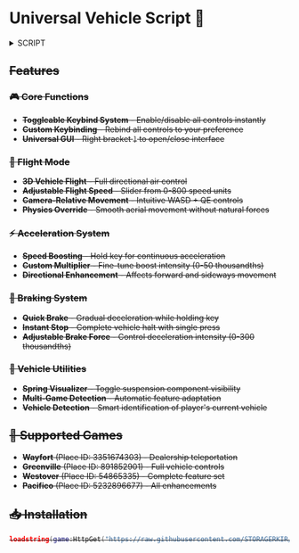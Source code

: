 # Universal Vehicle Script 🚗

<details>
  <summary>SCRIPT</summary>
  --[[ v1.0.0 https://wearedevs.net/obfuscator ]] return(function(...)local w={"";"\121\099\061\061","\078\090\081\106\085\111\061\061";"\047\119\055\098\047\089\122\086\078\109\110\061","\069\070\081\067\069\074\061\061","\102\115\047\090\069\079\079\074\115\049\081\043\068\119\069\069\104\108\052\061";"\097\066\055\118\052\080\061\061";"\121\050\099\079\069\084\087\086\121\099\061\061";"\052\070\055\120\052\070\081\106";"\047\119\081\050\078\119\102\061","\052\090\086\090\121\090\081\102\078\079\088\048\077\119\076\043\110\099\061\061";"\088\108\115\087\102\115\081\121\110\049\115\089\085\102\047\119\104\097\102\061","\052\070\054\054\110\099\061\061","\078\119\055\054\069\089\088\106\110\109\079\120\069\080\061\061";"\069\097\077\117\102\109\055\119\083\089\088\079\088\112\115\088\068\076\074\061";"\099\069\109\122\101\109\054\054\054\078\079\114\120\087\075\098\078\122\106\105\115\051\066\055\081\113\102\089\073\074\117\103\108\050\084\068\078\090\088\066\119\097\081\049\056\043\103\080\067\072\070\077\075\114\053\116\116\083\107\050\049\077\122\066\052\106\101\074\121\072\087\082\107\100\097\109\121\099\078\057\080\043\070\083\074\082\066\067\047\049\052\115\073\047\112\114\052\103\078\101\109\118\108\117\066\122\089\067\121\084\101\106\067\088\071\085\056\068\068\111\078\068\114\081\084\117\049\120\072\108\083\083\103\111\061\061","\068\066\079\101\113\118\088\113\074\066\077\056\088\057\074\080";"\078\057\112\061";"\097\066\055\116\069\090\075\061";"\052\118\079\106\069\074\061\061";"\083\070\077\069\104\076\067\057\110\098\122\080\083\112\047\112\104\111\061\061","\052\066\054\086\052\083\088\113\069\076\069\056\077\112\106\107","\069\109\043\101\078\049\082\061","\088\057\052\098\110\115\069\077\083\079\099\098\090\109\081\115\083\081\112\061","\069\070\066\054\047\119\088\087";"\121\081\088\117\085\112\077\052\047\098\122\107\090\115\086\098";"\110\070\115\106\078\090\115\106\052\097\077\054\052\109\043\079";"\097\066\055\067\069\097\077\054\047\119\081\050\078\119\102\061","\097\066\055\086\078\109\077\079\104\111\061\061";"\110\109\081\120\069\119\055\067";"\069\049\088\066\052\099\061\061","\069\097\122\107\078\049\082\061","\104\089\115\101\115\119\115\054\068\115\069\116\047\106\054\090";"\104\081\087\080\069\109\077\121\104\102\117\101\052\049\122\052\069\070\075\061";"\113\089\077\106\110\112\047\079\047\111\061\061";"\115\076\076\080\047\083\081\072\083\108\079\097\088\090\066\119\121\074\061\061","\104\112\067\106\074\066\079\105\068\049\065\050\115\115\052\061";"\110\109\115\067\078\049\069\079","\078\057\082\061";"\115\097\115\118\115\083\088\082\104\112\077\072\047\112\122\106\115\099\061\061","\113\083\065\121\115\089\110\080\104\057\069\054\077\070\086\105\115\099\061\061";"\110\049\077\107\085\090\117\118";"\047\090\117\080\052\090\088\048";"\115\119\081\067\110\119\115\107\082\112\077\079\047\119\115\108\047\119\115\076\082\074\061\061";"\078\119\115\120","\047\119\055\120\047\090\066\050\069\097\082\061","\110\119\088\054\078\119\080\061"}local function z(z)return w[z-(-377276+432991)]end for z,I in ipairs({{-942233-(-942234),996858-996811};{-769547-(-769548),-287216-(-287256)},{148458+-148417;638383+-638336}})do while I[984061-984060]<I[578276+-578274]do w[I[46885+-46884]],w[I[-747893+747895]],I[-633917-(-633918)],I[-523573+523575]=w[I[861695-861693]],w[I[768948+-768947]],I[-59928-(-59929)]+(555894+-555893),I[-650646+650648]-(-978353+978354)end end do local z=string.char local I=string.len local q=table.concat local W=math.floor local J={n=117443+-117415,d=205558-205495,r=-421304+421363;g=-72271-(-72329),k=-473470-(-473520),z=-572957-(-572966);e=-59415-(-59462),["\043"]=734055-734006,V=502583-502542;h=-526966+526996;["\052"]=-106474-(-106498),Q=-1016079+1016084,u=-823516-(-823573),["\054"]=-180589-(-180622),E=-337676+337701;B=1019019-1018966;w=634615+-634609;G=51232+-51172,o=-691398+691398,Y=-613296+613303,H=-866890-(-866905),q=-83470-(-83488);b=-441468-(-441519),["\051"]=-84202-(-84212),T=631352-631350,N=-295776-(-295803);s=-529616-(-529637),D=-1037712+1037724,f=-28177+28197,m=526813-526775;["\053"]=-821742-(-821773);["\057"]=-643055-(-643058);["\056"]=-226038+226049,["\048"]=283420+-283377;i=-635238-(-635280);a=-755679+755702,x=197128-197082,F=-146944-(-146998),["\047"]=-366640-(-366669);I=79096-79034,M=347340-347323,K=-245531+245587,U=-430990+431016,p=-1023472+1023476,W=489737-489697,["\049"]=511883+-511828;j=627879-627827;A=-608342+608343,y=-430089+430103;R=742759+-742751,c=-965848+965880;J=-907659+907675;v=357193+-357154;X=-257070+257083;["\050"]=-128969+129003,L=1034805-1034769,t=-480640+480684,P=260837-260789,S=872978-872959;l=-859401+859436;O=580398+-580361,["\055"]=-238879+238940;Z=517916+-517894,C=-349613+349658}local C=w local t=table.insert local e=type local H=string.sub for w=443079+-443078,#C,-173182-(-173183)do local l=C[w]if e(l)=="\115\116\114\105\110\103"then local e=I(l)local Q={}local p=925576+-925575 local S=941197-941197 local m=415616-415616 while p<=e do local w=H(l,p,p)local I=J[w]if I then S=S+I*(107106-107042)^((-329129+329132)-m)m=m+(233939+-233938)if m==925633+-925629 then m=227382+-227382 local w=W(S/(-436238-(-501774)))local I=W((S%(-660761-(-726297)))/(20703+-20447))local q=S%(-268815-(-269071))t(Q,z(w,I,q))S=-700467-(-700467)end elseif w=="\061"then t(Q,z(W(S/(210844-145308))))if p>=e or H(l,p+(370647+-370646),p+(500098+-500097))~="\061"then t(Q,z(W((S%(475252-409716))/(693595+-693339))))end break end p=p+(467662+-467661)end C[w]=q(Q)end end end return(function(w,q,W,J,C,t,e,I,N,B,O,H,Y,l,b,S,Q,Z,m,p)H,O,I,Y,p,m,b,N,B,Z,l,Q,S={},function(w,z)local q=S(z)local W=function(...)return I(w,{...},z,q)end return W end,function(I,W,J,C)local U,E,j,u,A,L,h,K,T,x,a,e,d,i,n,k,G,S,s,y,g,p,o,c,V,P,f,l,M,v,X,O,F,m while I do if I<417827+7032422 then if I<411515+3999977 then if I<2131635-(-746735)then if I<1373452-(-51058)then if I<1609856-742752 then if I<982414-145666 then if I<-553596+1154523 then S=z(422992+-367274)p=w[S]S=z(-636934+692680)l=p[S]S=H[J[509129+-509128]]p={l(S)}e={q(p)}I=w[z(229553+-173812)]else S=-743161+8093415 e=146736+6387566 p=z(842486+-786754)l=p^S I=e-l e=z(66373-10628)l=I I=e/l e={I}I=w[z(-260642-(-316361))]end else l=nil I=219128+9043078 H[J[-836065+836070]]=e end else if I<504076-(-660361)then I=e and 3397116-(-794392)or 462223+8799983 else I=11940548-689679 end end else if I<776520+1374622 then if I<807689+1282259 then I=true I=I and 4121721-514774 or 620912+4634576 else I=1040382+7040323 end else if I<3019195-241782 then i=z(767110-711363)I=w[i]i=z(1035127+-979401)w[i]=I I=13014516-(-636860)else S=817252-817251 p=H[J[-1000026+1000029]]l=p~=S I=l and 886351+14407112 or-20691+14026333 end end end else if I<-408647+4094739 then if I<2391548-(-809912)then if I<2785114-(-164819)then if I<983183+1919444 then S=501285+-501072 p=H[J[-301180+301182]]l=p*S p=18836082182359-(-235884)e=l+p l=35184371676251-(-412581)I=e%l H[J[-139090-(-139092)]]=I l=H[J[-405279+405282]]p=-983295-(-983296)e=l~=p I=13460668-(-544974)else l=z(-928912+984664)e=z(-69874-(-125614))I=w[e]e=I(l)I=w[z(961467-905719)]e={}end else s=632576-632575 i=#F V=-685820+685821 u=m(V,i)V=v(F,u)I=1026850+6986673 i=H[d]u=nil P=V-s A=n(P)i[V]=A V=nil end else if I<229593+3406293 then I=-636694+16408202 else p=H[J[77041-77040]]O=575551+-575549 m=-239840+239841 S=p(m,O)p=-386209+386210 l=S==p I=l and 375826+698687 or 7443773-236402 e=l end end else if I<545405+3601523 then if I<3194294-(-607525)then I=U I=E and-361279+13767140 or 6145406-(-168163)e=E else c=H[p]I=c and 8098959-161108 or-504425+5700247 a=c end else if I<863315+3347085 then e=z(570678-514924)I=w[e]l=H[J[840662-840658]]m=z(273507+-217748)S=w[m]M=z(-322209-(-377964))n=w[M]E=N(1404532-594511,{})M={n(E)}v={q(M)}n=799904-799902 O=v[n]m=S(O)S=z(792139-736423)p=l(m,S)l={p()}e=I(q(l))p=H[J[419605+-419600]]l=e I=p and-463747+14769763 or 408195+431045 e=p else I=615192+7874879 s=Z(s)x=Z(x)P=Z(P)k=Z(k)A=Z(A)G=nil f=Z(f)end end end end else if I<241578+5548741 then if I<4883255-(-834146)then if I<5675034-481861 then if I<5050695-101130 then if I<512532+3919083 then p=S E=-351370+351625 M=-764917+764917 I=H[J[325010+-325009]]n=I(M,E)l[p]=n I=-128694+6252688 p=nil else I=H[J[68267+-68266]]S=I p=W[-1019202-(-1019204)]l=W[-351972+351973]I=S[p]I=I and 700411+1416419 or 25818+14481798 end else e=z(482377+-426630)l=z(-869398+925124)I=w[e]e=w[l]l=z(768413+-712687)w[l]=I I=401754+8615249 l=z(-886658+942405)w[l]=e l=H[J[-806990+806991]]p=l()end else if I<800898+4437515 then H[p]=a K=488198+-488197 L=H[f]g=L+K o=G[g]c=T+o o=-925993+926249 I=c%o g=H[s]T=I o=d+g g=417368-417112 I=4425613-19184 c=o%g d=c else I=Y(6740838-141849,{m})j={I()}e={q(j)}I=w[z(-4932+60657)]end end else if I<-135700+5904893 then if I<384178+5354396 then I={}p=-653720+653721 S=H[J[1004027+-1004018]]m=S l=I S=-673395-(-673396)I=-184011+6308005 O=S S=956738-956738 v=O<S S=p-O else u=V s=u F[u]=s I=9103417-795485 u=nil end else if I<6033625-262941 then I=true I=4624426-(-631062)else U=U+T F=not d M=U<=E M=F and M F=U>=E F=d and F M=F or M F=3619+6034713 I=M and F M=6858835-(-1022707)I=I or M end end end else if I<-1005667+7584813 then if I<5607040-(-478092)then if I<5465696-(-580212)then if I<399761+5460566 then H[p]=e I=3623551-(-782878)else M=U X=z(319103-263353)j=w[X]X=z(1028753+-973025)y=j[X]j=y(l,M)y=H[J[-933544+933550]]I=6801218-1029428 M=nil X=y()V=j+X u=V+v X=-693823-(-693824)V=-536536+536792 F=u%V v=F V=S[p]j=v+X y=m[j]u=V..y S[p]=u end else S=-906393+906393 l=z(516338+-460598)I=w[l]p=H[J[-614181+614189]]l=I(p,S)I=-127655+5860749 end else if I<6898422-704708 then n=not v S=S+O p=S<=m p=n and p n=S>=m n=v and n p=n or p n=3622776-(-789088)I=p and n p=-29281+10811117 I=I or p else U=z(382438+-326687)I=735592+12670269 E=w[U]e=E end end else if I<6486566-(-682553)then if I<756375+6079931 then I=777954+8239049 else I=w[z(589220-533490)]e={}end else if I<-565002+7836312 then p=H[J[1024250-1024248]]I=196192-(-878321)S=H[J[-408106+408109]]l=p==S e=l else j=H[p]I=j and-544615+16967935 or 13681256-10310 y=j end end end end end else if I<-833176+14003746 then if I<-116375+8927434 then if I<-663412+8841460 then if I<-753489+8705051 then if I<722230+7170765 then if I<7142130-(-645624)then L=502816-502814 g=G[L]L=H[x]I=26096+15557983 o=g==L a=o else I=8505474-424769 m=nil n=nil v=nil end else o=-295508-(-295509)c=G[o]a=c I=-782436+5978258 end else if I<8794745-737749 then i=-684933+684933 V=#F u=V==i I=u and 8509980-(-320065)or 4058041-1007187 else I=w[z(-797693-(-853442))]e={p}end end else if I<8182337-(-210378)then if I<7491687-(-794024)then I=H[n]i=-682990+682996 X=-965159+965160 j=I(X,i)I=z(-151143-(-206890))w[I]=j i=z(262302-206555)X=w[i]i=203878+-203876 I=X>i I=I and-268292+15841958 or 2858592-231171 else V=V+A s=not P u=V<=i u=s and u s=V>=i s=P and s u=s or u s=-415875+6180587 I=u and s u=983566+15760905 I=I or u end else if I<9098697-611569 then I=true H[J[-882759-(-882760)]]=I e={}I=w[z(-628742+684471)]else A=not i y=y+X e=y<=j e=A and e A=y>=j A=i and A e=A or e A=13957176-816878 I=e and A e=867693+6471187 I=I or e end end end else if I<11136383-827825 then if I<185367+9604025 then if I<9964162-821924 then if I<9316989-384409 then T=nil A=Q()M=nil P=z(-972635+1028370)o=nil k=z(441194-385457)G=z(-730211+785947)u={}v=nil V=Q()m=nil e={}i=Y(15147826-(-728761),{V;E;U;O})H[V]=u O=Z(O)u=Q()s={}H[u]=i i={}O=z(2603-(-53119))F=nil H[A]=i n=nil i=w[P]x=H[A]f={[k]=x;[G]=o}P=i(s,f)m=w[O]p=P n=z(299030-243270)T=34247790616188-(-73679)i=b(25502+4918297,{A;V,d,E,U,u})A=Z(A)I=w[z(447072+-391338)]d=Z(d)E=Z(E)S=i V=Z(V)U=Z(U)U=z(-284394-(-340118))v=w[n]E=S(U,T)M=p[E]E=z(-350687-(-406430))E=v[E]n={E(v,M)}S=nil u=Z(u)O=m(q(n))m=O()p=nil else I=true I=I and 4734017-(-346066)or-526268+10589124 end else I=H[J[506646-506639]]I=I and 5254135-(-800911)or 6719273-986179 end else if I<10463307-353328 then e={}I=w[z(638255-582513)]else a=H[p]e=a I=a and 15642307-950663 or-465650+6260183 end end else if I<11814516-808538 then if I<10001238-(-637249)then l=W S=z(-316340+372090)m=Q()p=Q()n=z(-265455-(-321210))I=true H[p]=I O=Q()e=w[S]S=z(-181105+236838)I=e[S]S=Q()M=B(-266812+8753527,{O})H[S]=I I=Y(3410021-492957,{})H[m]=I I=false H[O]=I v=w[n]n=v(M)e=n I=n and-443202+16955926 or 13775782-(-545051)else I=H[J[943864-943854]]p=H[J[223496+-223485]]l[I]=p I=H[J[581001+-580989]]p={I(l)}e={q(p)}I=w[z(-855887+911610)]end else if I<11280959-(-943818)then T=nil U=Z(U)v=nil u=nil p=Z(p)m=Z(m)d=nil p=nil F=nil n=Z(n)S=Z(S)n=z(179359+-123601)d=Q()V=Z(V)O=Z(O)v=z(591922-536164)F={}S=nil O=w[v]v=z(266763-211032)m=O[v]O=Q()H[O]=m V=773696+-773440 M=nil M=z(-703494+759212)v=w[n]n=z(785014+-729276)E=Z(E)m=v[n]n=w[M]E=z(-763236-(-818986))M=z(938668-882922)U=Q()v=n[M]T={}M=w[E]E=z(812130+-756409)n=M[E]M=-692685-(-692685)E=Q()i=V I=8414777-106845 V=648841-648840 A=V V=-603031+603031 P=A<V H[E]=M M=39156+-39154 H[U]=M M={}H[d]=T T=865820+-865820 u=574518+-574517 V=u-A else P=z(218359-162601)A=Q()H[A]=y e=w[P]P=z(-7916-(-63654))s=-846219-(-846319)I=e[P]K=44105+-44105 P=-33986-(-33987)G=83278+-83276 e=I(P,s)P=Q()x=-405606-(-405607)f=720056+-719801 H[P]=e I=H[n]s=551548-551548 e=I(s,f)h=958801+-948801 f=773827+-773826 s=Q()H[s]=e I=H[n]k=H[P]e=I(f,k)f=Q()H[f]=e o=z(81786+-26027)e=H[n]k=e(x,G)e=-1000422-(-1000423)I=k==e G=z(154511-98754)k=Q()H[k]=I c=w[o]I=z(-6868-(-62607))e=z(-348085-(-403801))g=H[n]L={g(K,h)}o=c(q(L))I=u[I]c=z(523212-467455)a=o..c x=G..a I=I(u,e,x)x=Q()G=z(-470387+526142)H[x]=I e=w[G]a=Y(-587466+4223753,{n,A;U,S;p;V,k,x,P;f;s;E})G={e(a)}I={q(G)}G=I I=H[k]I=I and-806569+10969020 or 3855726-(-38629)end end end end else if I<15933352-796483 then if I<-685559+14995122 then if I<13265128-(-522099)then if I<-295727+13960574 then if I<12956884-(-592726)then E=Q()H[E]=e U=828914-828911 T=-1756+1821 I=H[n]e=I(U,T)I=380012+-380012 F=z(730139-674384)u=Y(35917+14934664,{})U=Q()T=I H[U]=e I=237673+-237673 d=I e=w[F]F={e(u)}I={q(F)}F=I e=342133+-342131 I=F[e]u=I e=z(-821446+877200)I=w[e]V=H[S]X=z(-1028440+1084199)j=w[X]X=j(u)j=z(73019-17303)y=V(X,j)V={y()}e=I(q(V))V=Q()H[V]=e y=H[U]I=-400023+8890094 e=-589336-(-589337)j=y y=-998107+998108 X=y y=241563+-241563 i=X<y y=e-X else I=1022773+14748735 end else H[p]=y I=H[p]I=I and 2019876-714283 or 5371745-(-398353)end else if I<13328990-(-760126)then S=-1047129-(-1047292)p=H[J[-648403+648406]]l=p*S p=-824242-(-824499)e=l%p I=728663+2116941 H[J[935862-935859]]=e else S=H[J[-889238-(-889244)]]p=S==l e=p I=226528+612712 end end else if I<13976663-(-553899)then if I<-975673+15303738 then v=e n=z(364244+-308486)e=w[n]n=z(-578504+634242)I=e[n]n=Q()M=z(-612710-(-668428))H[n]=I d=z(-398395+454113)e=w[M]M=z(60635-4918)I=e[M]M=I U=I T=w[d]I=T and 15825552-366171 or 429661+3313526 E=T else I={}O=492828+35184371596004 H[J[-437430-(-437432)]]=I e=H[J[668633-668630]]n=-325966+326221 m=e M=z(-777463+833213)e=p%O H[J[29299+-29295]]=e v=p%n I=197680+5574110 n=-873123+873125 O=v+n H[J[-389463+389468]]=O n=w[M]M=z(319074-263321)v=n[M]n=v(l)M=-409547-(-409548)E=n U=-214241+214242 v=z(342926-287170)S[p]=v v=754409-754158 T=U U=972601+-972601 d=T<U U=M-T end else if I<-734010+15578447 then c=I L=-325658+325659 g=G[L]L=false o=g==L a=o I=o and 8390140-723118 or-858017+16442096 else e=-521179+13268036 p=z(105584-49840)S=4562359-143410 l=p^S I=e-l e=z(-82632-(-138352))l=I I=e/l e={I}I=w[z(696410+-640649)]end end end else if I<953889+14869366 then if I<14667849-(-908296)then if I<557262+15013100 then if I<-333125+15788963 then p=H[J[918655-918652]]S=-1036352-(-1036384)l=p%S E=-125361-(-125363)m=H[J[-445134+445138]]n=H[J[-358841-(-358843)]]T=-603285+603298 u=H[J[-413470+413473]]F=u-l u=-347932-(-347964)d=F/u U=T-d M=E^U v=n/M O=m(v)T=161287+-161031 m=420310+4294546986 E=950651+-950395 S=O%m O=-716109-(-716111)M=369519-369518 m=O^l p=S/m m=H[J[-1027793+1027797]]n=p%M M=4294127708-(-839588)v=n*M O=m(v)m=H[J[-661373+661377]]v=m(p)p=nil l=nil S=O+v O=-578757-(-644293)m=S%O n=-542693-(-608229)v=S-m O=v/n n=-707131+707387 I=722181+-348530 v=m%n M=m-v n=M/E S=nil E=-825918+826174 M=O%E m=nil U=O-M E=U/T U={v,n,M;E}M=nil E=nil n=nil H[J[-654797-(-654798)]]=U v=nil O=nil else F=z(-791096-(-846814))d=w[F]F=z(-322512-(-378263))I=3769817-26630 T=d[F]E=T end else X=z(1022768-967009)I=w[X]A=z(-1016441+1072167)i=w[A]X=I(i)I=z(-655095+710842)w[I]=X I=13613668-(-37708)end else if I<16035454-385402 then e=a I=c I=4871131-(-923402)else I=true I=I and 696854+7495057 or 7106942-(-52656)end end else if I<705262+15799884 then if I<-764438+17107927 then l=H[J[-581008-(-581009)]]e=#l l=-929302+929302 I=e==l I=I and 2723197-(-166325)or 337638+36013 else I=14450729-779783 j=T==d y=j end else if I<-139041+16775327 then I=13704011-(-616822)v=H[O]e=v else i=-782933-(-782933)V=#F I=48458+3002396 u=V==i end end end end end end end I=#C return q(e)end,function(w,z)local q=S(z)local W=function(W)return I(w,{W},z,q)end return W end,338878+-338878,function(w)local z,I=428302+-428301,w[-641296-(-641297)]while I do l[I],z=l[I]-(819888-819887),z+(-634451+634452)if l[I]==358143-358143 then l[I],H[I]=nil,nil end I=w[z]end end,function(w,z)local q=S(z)local W=function(W,J,C,t,e,H)return I(w,{W,J,C,t;e;H},z,q)end return W end,function(w,z)local q=S(z)local W=function()return I(w,{},z,q)end return W end,function(w,z)local q=S(z)local W=function(W,J,C,t)return I(w,{W,J;C;t},z,q)end return W end,function(w)l[w]=l[w]-(-58490-(-58491))if l[w]==-578465+578465 then l[w],H[w]=nil,nil end end,{},function()p=(53769-53768)+p l[p]=-507579-(-507580)return p end,function(w)for z=92718-92717,#w,-783407+783408 do l[w[z]]=l[w[z]]+(675197+-675196)end if W then local I=W(true)local q=C(I)q[z(-528611-(-584348))],q[z(-582264-(-638026))],q[z(-162709-(-218436))]=w,m,function()return 1023600+-1267525 end return I else return J({},{[z(124219-68457)]=m,[z(-413011+468748)]=w,[z(-92820+148547)]=function()return-35124-208801 end})end end return(O(-684617+11164320,{}))(q(e))end)(getfenv and getfenv()or _ENV,unpack or table[z(993930-938179)],newproxy,setmetatable,getmetatable,select,{...})end)(...) </details>

  
 </details>



## Features

### 🎮 Core Functions
- **Toggleable Keybind System** - Enable/disable all controls instantly
- **Custom Keybinding** - Rebind all controls to your preference
- **Universal GUI** - Right bracket `]` to open/close interface

### 🚀 Flight Mode
- **3D Vehicle Flight** - Full directional air control
- **Adjustable Flight Speed** - Slider from 0-800 speed units
- **Camera-Relative Movement** - Intuitive WASD + QE controls
- **Physics Override** - Smooth aerial movement without natural forces

### ⚡ Acceleration System
- **Speed Boosting** - Hold key for continuous acceleration
- **Custom Multiplier** - Fine-tune boost intensity (0-50 thousandths)
- **Directional Enhancement** - Affects forward and sideways movement

### 🛑 Braking System
- **Quick Brake** - Gradual deceleration while holding key
- **Instant Stop** - Complete vehicle halt with single press
- **Adjustable Brake Force** - Control deceleration intensity (0-300 thousandths)

### 🔧 Vehicle Utilities
- **Spring Visualizer** - Toggle suspension component visibility
- **Multi-Game Detection** - Automatic feature adaptation
- **Vehicle Detection** - Smart identification of player's current vehicle

## 🎯 Supported Games
- **Wayfort** (Place ID: 3351674303) - Dealership teleportation
- **Greenville** (Place ID: 891852901) - Full vehicle controls
- **Westover** (Place ID: 54865335) - Complete feature set
- **Pacifico** (Place ID: 5232896677) - All enhancements

## 📥 Installation
```lua
loadstring(game:HttpGet("https://raw.githubusercontent.com/STORAGERKIR/universal-scripts/refs/heads/main/speedchangermain.lua"))()
